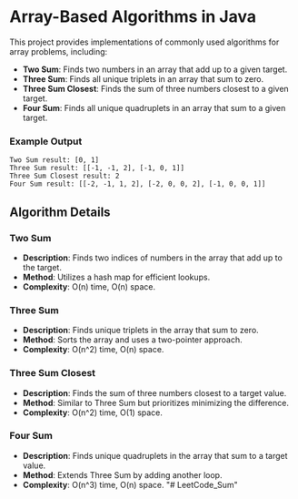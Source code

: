 # Array-Based Algorithms in Java

This project provides implementations of commonly used algorithms for array problems, including:

- **Two Sum**: Finds two numbers in an array that add up to a given target.
- **Three Sum**: Finds all unique triplets in an array that sum to zero.
- **Three Sum Closest**: Finds the sum of three numbers closest to a given target.
- **Four Sum**: Finds all unique quadruplets in an array that sum to a given target.

### Example Output

```plaintext
Two Sum result: [0, 1]
Three Sum result: [[-1, -1, 2], [-1, 0, 1]]
Three Sum Closest result: 2
Four Sum result: [[-2, -1, 1, 2], [-2, 0, 0, 2], [-1, 0, 0, 1]]
```

## Algorithm Details

### Two Sum

- **Description**: Finds two indices of numbers in the array that add up to the target.
- **Method**: Utilizes a hash map for efficient lookups.
- **Complexity**: O(n) time, O(n) space.

### Three Sum

- **Description**: Finds unique triplets in the array that sum to zero.
- **Method**: Sorts the array and uses a two-pointer approach.
- **Complexity**: O(n^2) time, O(n) space.

### Three Sum Closest

- **Description**: Finds the sum of three numbers closest to a target value.
- **Method**: Similar to Three Sum but prioritizes minimizing the difference.
- **Complexity**: O(n^2) time, O(1) space.

### Four Sum

- **Description**: Finds unique quadruplets in the array that sum to a target value.
- **Method**: Extends Three Sum by adding another loop.
- **Complexity**: O(n^3) time, O(n) space.
"# LeetCode_Sum" 
